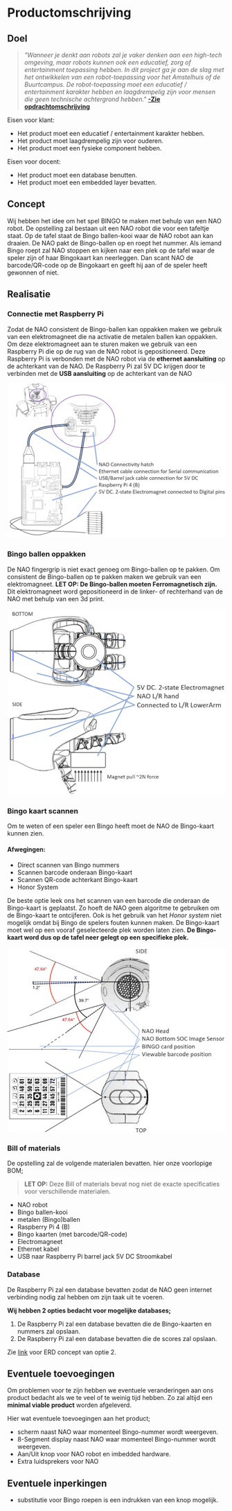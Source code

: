 
# Productomschrijving

## Doel

>*"Wanneer je denkt aan robots zal je vaker denken aan een high-tech omgeving, maar robots kunnen ook een educatief, zorg of entertainment toepassing hebben. In dit project ga je aan de slag met het ontwikkelen van een robot-toepassing voor het Amstelhuis of de Buurtcampus. De robot-toepassing moet een educatief / entertainment karakter hebben en laagdrempelig zijn voor mensen die geen technische achtergrond hebben."*
[**-Zie opdrachtomschrijving**](../opdracht/assignment.md)

Eisen voor klant:

- Het product moet een educatief / entertainment karakter hebben.
- Het product moet laagdrempelig zijn voor ouderen.
- Het product moet een fysieke component hebben.

Eisen voor docent:

- Het product moet een database benutten.
- Het product moet een embedded layer bevatten.

## Concept
Wij hebben het idee om het spel BINGO te maken met behulp van een NAO robot. De opstelling zal bestaan uit een NAO robot die voor een tafeltje staat. Op de tafel staat de Bingo ballen-kooi waar de NAO robot aan kan draaien. De NAO pakt de Bingo-ballen op en roept het nummer. Als iemand Bingo roept zal NAO stoppen en kijken naar een plek op de tafel waar de speler zijn of haar Bingokaart kan neerleggen. Dan scant NAO de barcode/QR-code op de Bingokaart en geeft hij aan of de speler heeft gewonnen of niet.

## Realisatie

### Connectie met Raspberry Pi

Zodat de NAO consistent de Bingo-ballen kan oppakken maken we gebruik van een elektromagneet die na activatie de metalen ballen kan oppakken. Om deze elektromagneet aan te sturen maken we gebruik van een Raspberry Pi die op de rug van de NAO robot is gepositioneerd. Deze Raspberry Pi is verbonden met de NAO robot via de **ethernet aansluiting** op de achterkant van de NAO. De Raspberry Pi zal 5V DC krijgen door te verbinden met de **USB aansluiting** op de achterkant van de NAO

![NAO connectie diagram](../assets/naoConnectionDiagram.png)

### Bingo ballen oppakken

De NAO fingergrip is niet exact genoeg om Bingo-ballen op te pakken. Om consistent de Bingo-ballen op te pakken maken we gebruik van een elektromagneet. **LET OP: De Bingo-ballen moeten Ferromagnetisch zijn.** Dit elektromagneet word gepositioneerd in de linker- of rechterhand van de NAO met behulp van een 3d print.

![NAO elektromagneet positie](../assets/naoElectromagnetPosition.png)

### Bingo kaart scannen

Om te weten of een speler een Bingo heeft moet de NAO de Bingo-kaart kunnen zien.

#### Afwegingen:

- Direct scannen van Bingo nummers
- Scannen barcode onderaan Bingo-kaart
- Scannen QR-code achterkant Bingo-kaart
- Honor System

De beste optie leek ons het scannen van een barcode die onderaan de Bingo-kaart is geplaatst. Zo hoeft de NAO geen algoritme te gebruiken om de Bingo-kaart te ontcijferen. Ook is het gebruik van het *Honor system* niet mogelijk omdat bij Bingo de spelers fouten kunnen maken. De Bingo-kaart moet wel op een vooraf geselecteerde plek worden laten zien. **De Bingo-kaart word dus op de tafel neer gelegt op een specifieke plek.**

![NAO gezichtsveld](../assets/naoVisualField.png)

### Bill of materials

De opstelling zal de volgende materialen bevatten. hier onze voorlopige BOM;

>**LET OP:** Deze Bill of materials bevat nog niet de exacte specificaties voor verschillende materialen.

- NAO robot
- Bingo ballen-kooi
- metalen (Bingo)ballen
- Raspberry Pi 4 (B)
- Bingo kaarten (met barcode/QR-code)
- Electromagneet
- Ethernet kabel
- USB naar Raspberry Pi barrel jack 5V DC Stroomkabel

### Database

De Raspberry Pi zal een database bevatten zodat de NAO geen internet verbinding nodig zal hebben om zijn taak uit te voeren.

**Wij hebben 2 opties bedacht voor mogelijke databases;**
1. De Raspberry Pi zal een database bevatten die de Bingo-kaarten en nummers zal opslaan.
2. De Raspberry Pi zal een database bevatten die de scores zal opslaan.

Zie [link](../database/database_erd_concept.md) voor ERD concept van optie 2.

## Eventuele toevoegingen

Om problemen voor te zijn hebben we eventuele veranderingen aan ons product bedacht als we te veel of te weinig tijd hebben. Zo zal altijd een **minimal viable product** worden afgeleverd.

Hier wat eventuele toevoegingen aan het product;

- scherm naast NAO waar momenteel Bingo-nummer wordt weergeven.
- 8-Segment display naast NAO waar momenteel Bingo-nummer wordt weergeven.
- Aan/Uit knop voor NAO robot en imbedded hardware.
- Extra luidsprekers voor NAO

## Eventuele inperkingen

- substitutie voor Bingo roepen is een indrukken van een knop mogelijk.
